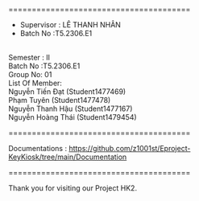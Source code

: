 =======================================
<ul>
  <li>Supervisor : LÊ THANH NHÂN</li>
   <li>Batch No :T5.2306.E1</li>
</ul>
 <br>
Semester : II <br>
Batch No :T5.2306.E1 <br>
Group No:  01 <br>
List Of Member: <br>
Nguyễn Tiến Đạt (Student1477469) <br>
Phạm Tuyên (Student1477478) <br>
Nguyễn Thanh Hậu (Student1477167) <br>
Nguyễn Hoàng Thái (Student1479454) <br>

=======================================

Documentations : https://github.com/z1001st/Eproject-KeyKiosk/tree/main/Documentation

=======================================


Thank you for visiting our Project HK2.
